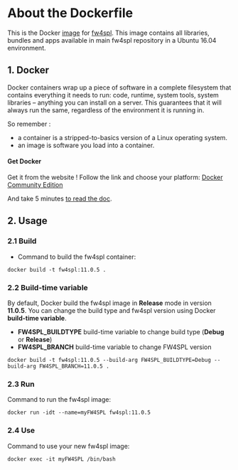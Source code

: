 # About the Dockerfile

This is the Docker [image](https://hub.docker.com/r/greenjava/docker-fw4spl/) for [fw4spl](https://github.com/fw4spl-org/fw4spl).
This image contains all libraries, bundles and apps available in main fw4spl repository in a Ubuntu 16.04 environment.

## 1. Docker 

Docker containers wrap up a piece of software in a complete filesystem that contains everything it needs to run: code, runtime, system tools, system libraries – anything you can install on a server. 
This guarantees that it will always run the same, regardless of the environment it is running in.

So remember :

- a container is a stripped-to-basics version of a Linux operating system.
- an image is software you load into a container.
 
#### Get Docker

Get it from the website !
Follow the link and choose your platform: [Docker Community Edition](https://www.docker.com/community-edition)

And take 5 minutes [to read the doc](https://docs.docker.com/).


## 2. Usage

### 2.1 Build

- Command to build the fw4spl container:
```
docker build -t fw4spl:11.0.5 .
```

### 2.2 Build-time variable

By default, Docker build the fw4spl image in **Release** mode in version **11.0.5**.
You can change the build type and fw4spl version using Docker **build-time variable**.

- **FW4SPL_BUILDTYPE** build-time variable to change build type (**Debug** or **Release**)
- **FW4SPL_BRANCH** build-time variable to change FW4SPL version

```
docker build -t fw4spl:11.0.5 --build-arg FW4SPL_BUILDTYPE=Debug --build-arg FW4SPL_BRANCH=11.0.5 .
```

### 2.3 Run

Command to run the fw4spl image:
```
docker run -idt --name=myFW4SPL fw4spl:11.0.5
```

### 2.4 Use

Command to use your new fw4spl image:
```
docker exec -it myFW4SPL /bin/bash
```
